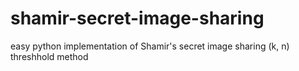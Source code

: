 # shamir-secret-image-sharing
easy python implementation of Shamir's secret image sharing (k, n) threshhold method
